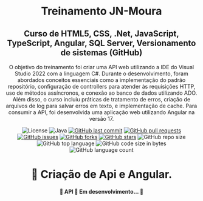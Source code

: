 <h1 align="center">Treinamento JN-Moura</h1>
<h2 align="center"> 
    Curso de HTML5, CSS, .Net, JavaScript,
TypeScript, Angular, SQL Server, Versionamento
de sistemas (GitHub)
 </h2>
 <p align="center">
	 O objetivo do treinamento foi criar uma API web utilizando a IDE do Visual Studio 2022 com a linguagem C#. Durante o desenvolvimento, foram abordados conceitos essenciais como a implementação do padrão repositório, configuração de controllers para atender às requisições HTTP, uso de métodos assíncronos, e conexão ao banco de dados utilizando ADO. Além disso, o curso incluiu práticas de tratamento de erros, criação de arquivos de log para salvar erros em texto, e implementação de cache. Para consumir a API, foi desenvolvida uma aplicação web utilizando Angular na versão 17.
 </p>

 <div align="center">
	 
![License](https://img.shields.io/badge/license-MIT-blue.svg) 
![Java](https://img.shields.io/badge/Java-v21-orange.svg) 
[![GitHub last commit](https://img.shields.io/github/last-commit/Antonio-Romes/demo-park-api)](https://github.com/Antonio-Romes/demo-park-api/commits/master)
[![GitHub pull requests](https://img.shields.io/github/issues-pr-raw/Antonio-Romes/demo-park-api)](https://github.com/Antonio-Romes/demo-park-api/pulls)
[![GitHub issues](https://img.shields.io/github/issues/Antonio-Romes/demo-park-api)](https://github.com/Antonio-Romes/demo-park-api/issues)
[![GitHub forks](https://img.shields.io/github/forks/Antonio-Romes/demo-park-api)](https://github.com/Antonio-Romes/demo-park-api/network)
[![GitHub stars](https://img.shields.io/github/stars/Antonio-Romes/demo-park-api)](https://github.com/Antonio-Romes/demo-park-api/stargazers)
![GitHub repo size](https://img.shields.io/github/repo-size/Antonio-Romes/demo-park-api)
![GitHub top language](https://img.shields.io/github/languages/top/Antonio-Romes/demo-park-api.svg)
![GitHub code size in bytes](https://img.shields.io/github/languages/code-size/Antonio-Romes/demo-park-api)
![GitHub language count](https://img.shields.io/github/languages/count/Antonio-Romes/demo-park-api)  
 </div>
<h1 align="center">
    🔗 Criação de Api e Angular.
</h1>
<h4 align="center"> 
	🚧  API 🚀 Em desenvolvimento...  🚧
</h4>
